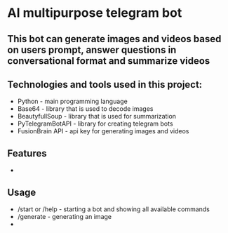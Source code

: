 # AI multipurpose telegram bot

## This bot can generate images and videos based on users prompt, answer questions in conversational format and summarize videos

## Technologies and tools used in this project:
- Python - main programming language
- Base64 - library that is used to decode images
- BeautyfullSoup - library that is used for summarization
- PyTelegramBotAPI - library for creating telegram bots
- FusionBrain API - api key for generating images and videos

## Features
- 

## Usage
- /start or /help - starting a bot and showing all available commands
- /generate <promot> - generating an image
- 

